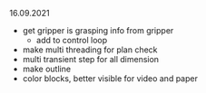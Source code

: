 16.09.2021
 - get gripper is grasping info from gripper
   - add to control loop
 - make multi threading for plan check
 - multi transient step for all dimension
 - make outline
 - color blocks, better visible for video and paper